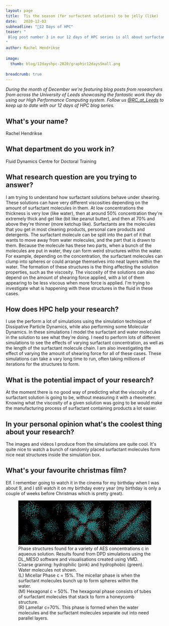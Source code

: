 ```yaml
---
layout: page
title:  Tis the season (for surfactant solutions) to be jelly (like)
date:   2020-12-03
subheadline: "🎄12 Days of HPC"
teaser: "
 Blog post number 3 in our 12 days of HPC series is all about surfactant solutions!
"
author: Rachel Hendrikse

image:
  thumb: blog/12dayshpc-2020/graphic12daysSmall.png

breadcrumb: true
---
```


_During the month of December we're featuring blog posts from researchers from across the University of Leeds showcasing the fantastic work they do using our High Performance Computing system. Follow us [@RC_at_Leeds](https://twitter.com/RC_at_leeds) to keep up to date with our 12 days of HPC blog series._

## What's your name?

Rachel Hendrikse

## What department do you work in?

Fluid Dynamics Centre for Doctoral Training

## What research question are you trying to answer?

I am trying to understand how surfactant solutions behave under shearing. These solutions can have very different viscosities depending on the amount of surfactant molecules in them. At low concentrations the thickness is very low (like water), then at around 50% concentration they're extremely thick and gel like (bit like peanut butter), and then at 70% and above they're thinner (more ketchup like). 
Surfactants are the molecules that you get in most cleaning products, personal care products and detergents. The surfactant molecule can be split into the part of it that wants to move away from water molecules, and the part that is drawn to them. Because the molecule has these two parts, when a bunch of the molecules are put in water, they can form weird structures within the water. For example, depending on the concentration, the surfactant molecules can clump into spheres or could arrange themselves into neat layers within the water. The formation of these structures is the thing affecting the solution properties, such as the viscosity. 
The viscosity of the solutions can also depend on the amount of shearing force applied, with a lot of them appearing to be less viscous when more force is applied. I'm trying to investigate what is happening with these structures in the fluid in these cases.

## How does HPC help your research?

I use the perform a lot of simulations using the simulation technique of Dissipative Particle Dynamics, while also performing some Molecular Dynamics. In these simulations I model the surfactant and water molecules in the solution to see what they're doing. I need to perform lots of different simulations to see the effects of varying surfactant concentration, as well as the length of the surfactant molecule chain. I am also investigating the effect of varying the amount of shearing force for all of these cases. These simulations can take a vary long time to run, often taking millions of iterations for the structures to form. 

## What is the potential impact of your research?

At the moment there is no good way of predicting what the viscosity of a surfactant solution is going to be, without measuring it with a rheometer. Knowing what the viscosity of a given solution was going to be would make the manufacturing process of surfactant containing products a lot easier.

## In your personal opinion what's the coolest thing about your research?

The images and videos I produce from the simulations are quite cool. It's quite nice to watch a bunch of randomly placed surfactant molecules form nice neat structures inside the simulation box. 

## What's your favourite christmas film?

Elf. I remember going to watch it in the cinema for my birthday when I was about 9, and I still watch it on my birthday every year (my birthday is only a couple of weeks before Christmas which is pretty great). 

<figure>
<div class='row' style='display:flex;'>
  <div class='column'>
    <img src='/images/blog/12dayshpc-2020/day3/MicellarPhase_Rachel Hendrikse.png' alt='Phase structures for Micellar Phase c = 15%. The micellar phase is when the surfactant molecules bunch up to form spheres within the water.' />
  </div>
  <div class='column'>
    <img src='/images/blog/12dayshpc-2020/day3/HexagonalPhase_Rachel Hendrikse.png' alt='Phase structures for Hexagonal c = 50%. The hexagonal phase consists of tubes of surfactant molecules that stack to form a honeycomb structure.'/>
  </div>
  <div class='column'>
    <img src='/images/blog/12dayshpc-2020/day3/LamellarPhase_Rachel Hendrikse.png' alt='Phase structures for Lamellar c=70%. This phase is formed when the water molecules and the surfactant molecules separate out into need parallel layers.'>
  </div>  
</div>
    <figcaption>
      Phase structures found for a variety of AES concentrations c in aqueous solution. Results found from DPD simulations using the DL_MESO software and visualisations created using VMD. Coarse graining: hydrophilic (pink) and hydrophobic (green). Water molecules not shown. <br>
      (L) Micellar Phase c = 15%. The micellar phase is when the surfactant molecules bunch up to form spheres within the water. <br>
      (M) Hexagonal c = 50%. The hexagonal phase consists of tubes of surfactant molecules that stack to form a honeycomb structure. <br>
      (R) Lamellar c=70%. This phase is formed when the water molecules and the surfactant molecules separate out into need parallel layers.
    </figcaption>
</figure>

